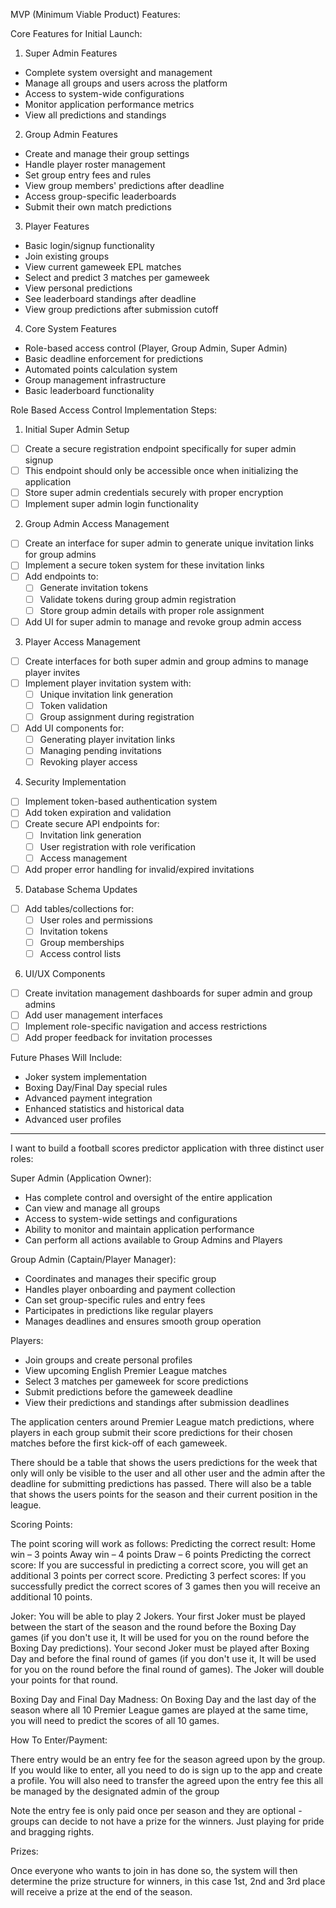MVP (Minimum Viable Product) Features:

Core Features for Initial Launch:

1. Super Admin Features

- Complete system oversight and management
- Manage all groups and users across the platform
- Access to system-wide configurations
- Monitor application performance metrics
- View all predictions and standings

2. Group Admin Features

- Create and manage their group settings
- Handle player roster management
- Set group entry fees and rules
- View group members' predictions after deadline
- Access group-specific leaderboards
- Submit their own match predictions

3. Player Features

- Basic login/signup functionality
- Join existing groups
- View current gameweek EPL matches
- Select and predict 3 matches per gameweek
- View personal predictions
- See leaderboard standings after deadline
- View group predictions after submission cutoff

4. Core System Features

- Role-based access control (Player, Group Admin, Super Admin)
- Basic deadline enforcement for predictions
- Automated points calculation system
- Group management infrastructure
- Basic leaderboard functionality

Role Based Access Control Implementation Steps:

1. Initial Super Admin Setup

- [ ] Create a secure registration endpoint specifically for super admin signup
- [ ] This endpoint should only be accessible once when initializing the application
- [ ] Store super admin credentials securely with proper encryption
- [ ] Implement super admin login functionality

2. Group Admin Access Management

- [ ] Create an interface for super admin to generate unique invitation links for group admins
- [ ] Implement a secure token system for these invitation links
- [ ] Add endpoints to:
  - [ ] Generate invitation tokens
  - [ ] Validate tokens during group admin registration
  - [ ] Store group admin details with proper role assignment
- [ ] Add UI for super admin to manage and revoke group admin access

3. Player Access Management

- [ ] Create interfaces for both super admin and group admins to manage player invites
- [ ] Implement player invitation system with:
  - [ ] Unique invitation link generation
  - [ ] Token validation
  - [ ] Group assignment during registration
- [ ] Add UI components for:
  - [ ] Generating player invitation links
  - [ ] Managing pending invitations
  - [ ] Revoking player access

4. Security Implementation

- [ ] Implement token-based authentication system
- [ ] Add token expiration and validation
- [ ] Create secure API endpoints for:
  - [ ] Invitation link generation
  - [ ] User registration with role verification
  - [ ] Access management
- [ ] Add proper error handling for invalid/expired invitations

5. Database Schema Updates

- [ ] Add tables/collections for:
  - [ ] User roles and permissions
  - [ ] Invitation tokens
  - [ ] Group memberships
  - [ ] Access control lists

6. UI/UX Components

- [ ] Create invitation management dashboards for super admin and group admins
- [ ] Add user management interfaces
- [ ] Implement role-specific navigation and access restrictions
- [ ] Add proper feedback for invitation processes

Future Phases Will Include:

- Joker system implementation
- Boxing Day/Final Day special rules
- Advanced payment integration
- Enhanced statistics and historical data
- Advanced user profiles

---

I want to build a football scores predictor application with three distinct user roles:

Super Admin (Application Owner):

- Has complete control and oversight of the entire application
- Can view and manage all groups
- Access to system-wide settings and configurations
- Ability to monitor and maintain application performance
- Can perform all actions available to Group Admins and Players

Group Admin (Captain/Player Manager):

- Coordinates and manages their specific group
- Handles player onboarding and payment collection
- Can set group-specific rules and entry fees
- Participates in predictions like regular players
- Manages deadlines and ensures smooth group operation

Players:

- Join groups and create personal profiles
- View upcoming English Premier League matches
- Select 3 matches per gameweek for score predictions
- Submit predictions before the gameweek deadline
- View their predictions and standings after submission deadlines

The application centers around Premier League match predictions, where players in each group submit their score predictions for their chosen matches before the first kick-off of each gameweek.

There should be a table that shows the users predictions for the week that only will only be visible to the user and all other user and the admin after the deadline for submitting predictions has passed. There will also be a table that shows the users points for the season and their current position in the league.

Scoring Points:

The point scoring will work as follows:
Predicting the correct result:
Home win – 3 points
Away win – 4 points
Draw – 6 points
Predicting the correct score:
If you are successful in predicting a correct score, you will get an additional 3 points per correct score.
Predicting 3 perfect scores:
If you successfully predict the correct scores of 3 games then you will receive an additional 10 points.

Joker:
You will be able to play 2 Jokers.
Your first Joker must be played between the start of the season and the round before the Boxing Day games (if you don't use it, It will be used for you on the round before the Boxing Day predictions).
Your second Joker must be played after Boxing Day and before the final round of games (if you don't use it, It will be used for you on the round before the final round of games).
The Joker will double your points for that round.

Boxing Day and Final Day Madness:
On Boxing Day and the last day of the season where all 10 Premier League games are played at the same time, you will need to predict the scores of all 10 games.

How To Enter/Payment:

There entry would be an entry fee for the season agreed upon by the group.
If you would like to enter, all you need to do is sign up to the app and create a profile.
You will also need to transfer the agreed upon the entry fee
this all be managed by the designated admin of the group

Note the entry fee is only paid once per season and they are optional - groups can decide to not have a prize for the winners. Just playing for pride and bragging rights.

Prizes:

Once everyone who wants to join in has done so, the system will then determine the prize structure for winners, in this case 1st, 2nd and 3rd place will receive a prize at the end of the season.
